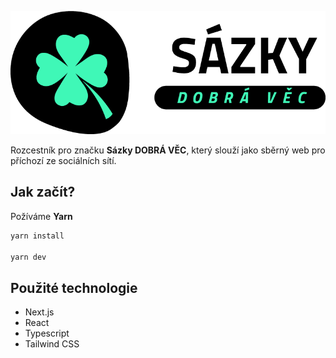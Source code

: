 ![Sázky DOBRÁ VĚC logo](https://github.com/Lossmeril/sazky-dobra-vec-rozcestnik/blob/master/public/img/logo.png)

Rozcestník pro značku **Sázky DOBRÁ VĚC**, který slouží jako sběrný web pro příchozí ze sociálních sítí.

## Jak začít?
Požíváme **Yarn**

```bash
yarn install

yarn dev
```

## Použité technologie
- Next.js
- React
- Typescript
- Tailwind CSS